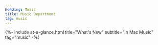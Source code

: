 ```yaml
---
heading: Music
title: Music Department
tag: music
---
```


{%- include at-a-glance.html title="What's New" subtitle="In Mac Music" tag="music" -%}